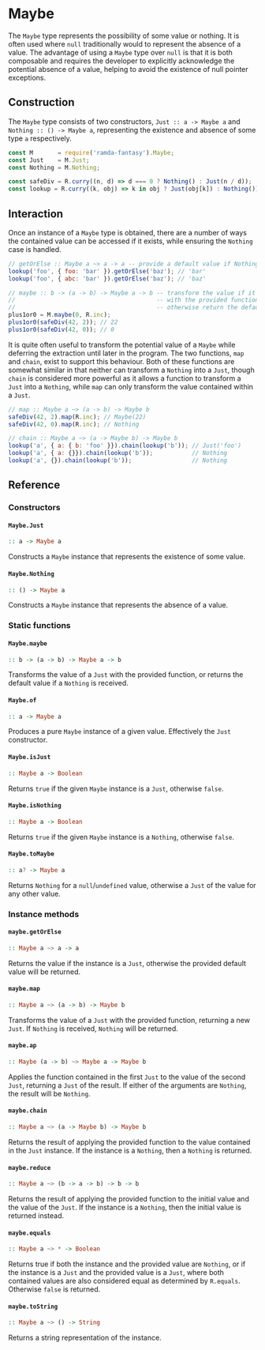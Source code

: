 # Maybe

The `Maybe` type represents the possibility of some value or nothing. It is
often used where `null` traditionally would to represent the absence of a value.
The advantage of using a `Maybe` type over `null` is that it is both composable
and requires the developer to explicitly acknowledge the potential absence of a
value, helping to avoid the existence of null pointer exceptions.

## Construction

The `Maybe` type consists of two constructors, `Just :: a -> Maybe a` and
`Nothing :: () -> Maybe a`, representing the existence and absence of some type
`a` respectively.

```js
const M       = require('ramda-fantasy').Maybe;
const Just    = M.Just;
const Nothing = M.Nothing;

const safeDiv = R.curry((n, d) => d === 0 ? Nothing() : Just(n / d));
const lookup = R.curry((k, obj) => k in obj ? Just(obj[k]) : Nothing());
```

## Interaction

Once an instance of a `Maybe` type is obtained, there are a number of ways the
contained value can be accessed if it exists, while ensuring the `Nothing` case
is handled.

```js
// getOrElse :: Maybe a ~> a -> a -- provide a default value if Nothing
lookup('foo', { foo: 'bar' }).getOrElse('baz'); // 'bar'
lookup('foo', { abc: 'bar' }).getOrElse('baz'); // 'baz'

// maybe :: b -> (a -> b) -> Maybe a -> b -- transform the value if it exists
//                                        -- with the provided function,
//                                        -- otherwise return the default value
plus1or0 = M.maybe(0, R.inc);
plus1or0(safeDiv(42, 2)); // 22
plus1or0(safeDiv(42, 0)); // 0
```

It is quite often useful to transform the potential value of a `Maybe` while
deferring the extraction until later in the program. The two functions, `map`
and `chain`, exist to support this behaviour. Both of these functions are
somewhat similar in that neither can transform a `Nothing` into a `Just`, though
`chain` is considered more powerful as it allows a function to transform a
`Just` into a `Nothing`, while `map` can only transform the value contained
within a `Just`.

```js
// map :: Maybe a ~> (a -> b) -> Maybe b
safeDiv(42, 2).map(R.inc); // Maybe(22)
safeDiv(42, 0).map(R.inc); // Nothing

// chain :: Maybe a ~> (a -> Maybe b) -> Maybe b
lookup('a', { a: { b: 'foo' }}).chain(lookup('b')); // Just('foo')
lookup('a', { a: {}}).chain(lookup('b'));           // Nothing
lookup('a', {}).chain(lookup('b'));                 // Nothing
```

## Reference

### Constructors

#### `Maybe.Just`
```hs
:: a -> Maybe a
```
Constructs a `Maybe` instance that represents the existence of some value.

#### `Maybe.Nothing`
```hs
:: () -> Maybe a
```
Constructs a `Maybe` instance that represents the absence of a value.

### Static functions

#### `Maybe.maybe`
```hs
:: b -> (a -> b) -> Maybe a -> b
```
Transforms the value of a `Just` with the provided function, or returns the
default value if a `Nothing` is received.

#### `Maybe.of`
```hs
:: a -> Maybe a
```
Produces a pure `Maybe` instance of a given value. Effectively the `Just`
constructor.

#### `Maybe.isJust`
```hs
:: Maybe a -> Boolean
```
Returns `true` if the given `Maybe` instance is a `Just`, otherwise `false`.

#### `Maybe.isNothing`
```hs
:: Maybe a -> Boolean
```
Returns `true` if the given `Maybe` instance is a `Nothing`, otherwise `false`.

#### `Maybe.toMaybe`
```hs
:: a? -> Maybe a
```
Returns `Nothing` for a `null`/`undefined` value, otherwise a `Just` of the
value for any other value.

### Instance methods

#### `maybe.getOrElse`
```hs
:: Maybe a ~> a -> a
```
Returns the value if the instance is a `Just`, otherwise the provided default
value will be returned.

#### `maybe.map`
```hs
:: Maybe a ~> (a -> b) -> Maybe b
```
Transforms the value of a `Just` with the provided function, returning a new
`Just`. If `Nothing` is received, `Nothing` will be returned.

#### `maybe.ap`
```hs
:: Maybe (a -> b) ~> Maybe a -> Maybe b
```
Applies the function contained in the first `Just` to the value of the second
`Just`, returning a `Just` of the result. If either of the arguments are
`Nothing`, the result will be `Nothing`.

#### `maybe.chain`
```hs
:: Maybe a ~> (a -> Maybe b) -> Maybe b
```
Returns the result of applying the provided function to the value contained in
the `Just` instance. If the instance is a `Nothing`, then a `Nothing` is
returned.

#### `maybe.reduce`
```hs
:: Maybe a ~> (b -> a -> b) -> b -> b
```
Returns the result of applying the provided function to the initial value and
the value of the `Just`. If the instance is a `Nothing`, then the initial value
is returned instead.

#### `maybe.equals`
```hs
:: Maybe a ~> * -> Boolean
```
Returns true if both the instance and the provided value are `Nothing`, or if
the instance is a `Just` and the provided value is a `Just`, where both
contained values are also considered equal as determined by `R.equals`.
Otherwise `false` is returned.

#### `maybe.toString`
```hs
:: Maybe a ~> () -> String
```
Returns a string representation of the instance.
